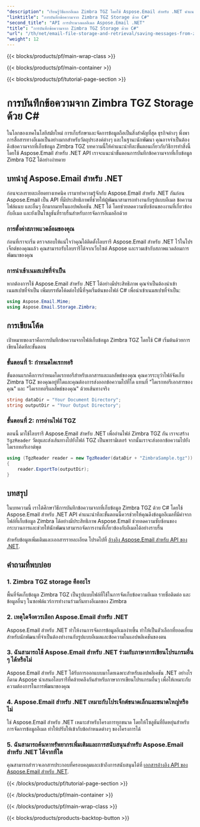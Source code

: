 ```yaml
---
"description": "เรียนรู้วิธีแยกอีเมล Zimbra TGZ โดยใช้ Aspose.Email สำหรับ .NET คำแนะนำทีละขั้นตอนพร้อมโค้ดต้นฉบับสำหรับการจัดการอีเมลอย่างมีประสิทธิภาพ"
"linktitle": "การบันทึกข้อความจาก Zimbra TGZ Storage ด้วย C#"
"second_title": "API การประมวลผลอีเมล Aspose.Email .NET"
"title": "การบันทึกข้อความจาก Zimbra TGZ Storage ด้วย C#"
"url": "/th/net/email-file-storage-and-retrieval/saving-messages-from-zimbra-tgz-storage-with-csharp/"
"weight": 12
---
```


{{< blocks/products/pf/main-wrap-class >}}

{{< blocks/products/pf/main-container >}}

{{< blocks/products/pf/tutorial-page-section >}}

# การบันทึกข้อความจาก Zimbra TGZ Storage ด้วย C#


ในโลกของเทคโนโลยีสมัยใหม่ การเก็บรักษาและจัดการข้อมูลถือเป็นสิ่งสำคัญที่สุด ธุรกิจต่างๆ พึ่งพาการสื่อสารทางอีเมลเป็นอย่างมากสำหรับวัตถุประสงค์ต่างๆ และในฐานะนักพัฒนา คุณอาจจำเป็นต้องดึงข้อความจากที่เก็บข้อมูล Zimbra TGZ บทความนี้ให้คำแนะนำทีละขั้นตอนเกี่ยวกับวิธีการทำสิ่งนี้โดยใช้ Aspose.Email สำหรับ .NET API เราจะแนะนำขั้นตอนการบันทึกข้อความจากที่เก็บข้อมูล Zimbra TGZ ได้อย่างง่ายดาย

## บทนำสู่ Aspose.Email สำหรับ .NET

ก่อนจะลงรายละเอียดทางเทคนิค เรามาทำความรู้จักกับ Aspose.Email สำหรับ .NET กันก่อน Aspose.Email เป็น API ที่มีประสิทธิภาพที่ช่วยให้ผู้พัฒนาสามารถทำงานกับรูปแบบอีเมล ข้อความ ไฟล์แนบ และอื่นๆ อีกมากมายในแอปพลิเคชัน .NET ได้ โดยช่วยลดความซับซ้อนของงานที่เกี่ยวข้องกับอีเมล และยังเป็นโซลูชันที่ราบรื่นสำหรับการจัดการอีเมลอีกด้วย

### การตั้งค่าสภาพแวดล้อมของคุณ

ก่อนที่เราจะเริ่ม ตรวจสอบให้แน่ใจว่าคุณได้ติดตั้งไลบรารี Aspose.Email สำหรับ .NET ไว้ในโปรเจ็กต์ของคุณแล้ว คุณสามารถรับไลบรารีได้จากเว็บไซต์ Aspose และรวมเข้ากับสภาพแวดล้อมการพัฒนาของคุณ

### การนำเข้าเนมสเปซที่จำเป็น

หากต้องการใช้ Aspose.Email สำหรับ .NET ได้อย่างมีประสิทธิภาพ คุณจำเป็นต้องนำเข้าเนมสเปซที่จำเป็น เพิ่มบรรทัดโค้ดต่อไปนี้ที่จุดเริ่มต้นของไฟล์ C# เพื่อนำเข้าเนมสเปซที่จำเป็น:

```csharp
using Aspose.Email.Mime;
using Aspose.Email.Storage.Zimbra;
```

## การเขียนโค้ด

เป้าหมายของเราคือการบันทึกข้อความจากไฟล์เก็บข้อมูล Zimbra TGZ โดยใช้ C# เริ่มต้นด้วยการเขียนโค้ดทีละขั้นตอน

### ขั้นตอนที่ 1: กำหนดไดเรกทอรี

ขั้นตอนแรกคือการกำหนดไดเรกทอรีสำหรับเอกสารและผลลัพธ์ของคุณ คุณควรระบุว่าไฟล์จัดเก็บ Zimbra TGZ ของคุณอยู่ที่ใดและคุณต้องการส่งออกข้อความไปที่ใด แทนที่ "ไดเรกทอรีเอกสารของคุณ" และ "ไดเรกทอรีผลลัพธ์ของคุณ" ด้วยเส้นทางจริง

```csharp
string dataDir = "Your Document Directory";
string outputDir = "Your Output Directory";
```

### ขั้นตอนที่ 2: การอ่านไฟล์ TGZ

ตอนนี้ มาใช้ไลบรารี Aspose.Email สำหรับ .NET เพื่ออ่านไฟล์ Zimbra TGZ กัน เราจะสร้าง `TgzReader` วัตถุและส่งเส้นทางไปยังไฟล์ TGZ เป็นพารามิเตอร์ จากนั้นเราจะส่งออกข้อความไปยังไดเรกทอรีเอาต์พุต

```csharp
using (TgzReader reader = new TgzReader(dataDir + "ZimbraSample.tgz"))
{
    reader.ExportTo(outputDir);
}
```

## บทสรุป

ในบทความนี้ เราได้ศึกษาวิธีการบันทึกข้อความจากที่เก็บข้อมูล Zimbra TGZ ด้วย C# โดยใช้ Aspose.Email สำหรับ .NET API คำแนะนำทีละขั้นตอนนี้ควรช่วยให้คุณดึงข้อมูลอีเมลที่มีค่าจากไฟล์ที่เก็บข้อมูล Zimbra ได้อย่างมีประสิทธิภาพ Aspose.Email ช่วยลดความซับซ้อนของกระบวนการและช่วยให้นักพัฒนาสามารถจัดการงานที่เกี่ยวข้องกับอีเมลได้อย่างราบรื่น

สำหรับข้อมูลเพิ่มเติมและเอกสารรายละเอียด โปรดไปที่ [อ้างอิง Aspose.Email สำหรับ API ของ .NET](https://reference-aspose.com/email/net/).

## คำถามที่พบบ่อย

### 1. Zimbra TGZ storage คืออะไร

พื้นที่จัดเก็บข้อมูล Zimbra TGZ เป็นรูปแบบไฟล์ที่ใช้ในการจัดเก็บข้อความอีเมล รายชื่อติดต่อ และข้อมูลอื่นๆ ในซอฟต์แวร์การทำงานร่วมกันทางอีเมลของ Zimbra

### 2. เหตุใดจึงควรเลือก Aspose.Email สำหรับ .NET

Aspose.Email สำหรับ .NET ทำให้งานการจัดการข้อมูลอีเมลง่ายขึ้น ทำให้เป็นตัวเลือกที่ยอดเยี่ยมสำหรับนักพัฒนาที่จำเป็นต้องทำงานกับรูปแบบอีเมลและข้อความในแอปพลิเคชันของตน

### 3. ฉันสามารถใช้ Aspose.Email สำหรับ .NET ร่วมกับภาษาการเขียนโปรแกรมอื่น ๆ ได้หรือไม่

Aspose.Email สำหรับ .NET ได้รับการออกแบบมาโดยเฉพาะสำหรับแอปพลิเคชัน .NET อย่างไรก็ตาม Aspose นำเสนอไลบรารีที่คล้ายคลึงกันสำหรับภาษาการเขียนโปรแกรมอื่นๆ เพื่อให้เหมาะกับความต้องการในการพัฒนาของคุณ

### 4. Aspose.Email สำหรับ .NET เหมาะกับโปรเจ็กต์ขนาดเล็กและขนาดใหญ่หรือไม่

ใช่ Aspose.Email สำหรับ .NET เหมาะสำหรับโครงการทุกขนาด โดยให้โซลูชันที่ยืดหยุ่นสำหรับการจัดการข้อมูลอีเมล ทำให้ปรับให้เข้ากับข้อกำหนดต่างๆ ของโครงการได้

### 5. ฉันสามารถค้นหาทรัพยากรเพิ่มเติมและการสนับสนุนสำหรับ Aspose.Email สำหรับ .NET ได้จากที่ใด

คุณสามารถสำรวจเอกสารประกอบที่ครอบคลุมและเข้าถึงการสนับสนุนได้ที่ [เอกสารอ้างอิง API ของ Aspose.Email สำหรับ .NET](https://reference-aspose.com/email/net/).

{{< /blocks/products/pf/tutorial-page-section >}}

{{< /blocks/products/pf/main-container >}}

{{< /blocks/products/pf/main-wrap-class >}}

{{< blocks/products/products-backtop-button >}}